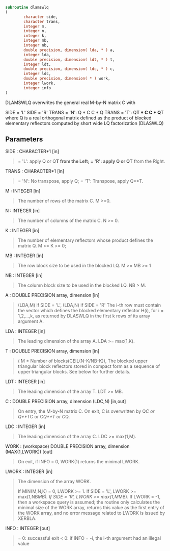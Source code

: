 ```fortran
subroutine dlamswlq
(
        character side,
        character trans,
        integer m,
        integer n,
        integer k,
        integer mb,
        integer nb,
        double precision, dimension( lda, * ) a,
        integer lda,
        double precision, dimension( ldt, * ) t,
        integer ldt,
        double precision, dimension( ldc, * ) c,
        integer ldc,
        double precision, dimension( * ) work,
        integer lwork,
        integer info
)
```

DLAMSWLQ overwrites the general real M-by-N matrix C with


SIDE = 'L'     SIDE = 'R'
TRANS = 'N':      Q * C          C * Q
TRANS = 'T':      Q**T * C       C * Q**T
where Q is a real orthogonal matrix defined as the product of blocked
elementary reflectors computed by short wide LQ
factorization (DLASWLQ)

## Parameters
SIDE : CHARACTER*1 [in]
> = 'L': apply Q or Q**T from the Left;
> = 'R': apply Q or Q**T from the Right.

TRANS : CHARACTER*1 [in]
> = 'N':  No transpose, apply Q;
> = 'T':  Transpose, apply Q**T.

M : INTEGER [in]
> The number of rows of the matrix C.  M >=0.

N : INTEGER [in]
> The number of columns of the matrix C. N >= 0.

K : INTEGER [in]
> The number of elementary reflectors whose product defines
> the matrix Q.
> M >= K >= 0;

MB : INTEGER [in]
> The row block size to be used in the blocked LQ.
> M >= MB >= 1

NB : INTEGER [in]
> The column block size to be used in the blocked LQ.
> NB > M.

A : DOUBLE PRECISION array, dimension [in]
> (LDA,M) if SIDE = 'L',
> (LDA,N) if SIDE = 'R'
> The i-th row must contain the vector which defines the blocked
> elementary reflector H(i), for i = 1,2,...,k, as returned by
> DLASWLQ in the first k rows of its array argument A.

LDA : INTEGER [in]
> The leading dimension of the array A. LDA >= max(1,K).

T : DOUBLE PRECISION array, dimension [in]
> ( M * Number of blocks(CEIL(N-K/NB-K)),
> The blocked upper triangular block reflectors stored in compact form
> as a sequence of upper triangular blocks.  See below
> for further details.

LDT : INTEGER [in]
> The leading dimension of the array T.  LDT >= MB.

C : DOUBLE PRECISION array, dimension (LDC,N) [in,out]
> On entry, the M-by-N matrix C.
> On exit, C is overwritten by Q*C or Q**T*C or C*Q**T or C*Q.

LDC : INTEGER [in]
> The leading dimension of the array C. LDC >= max(1,M).

WORK : (workspace) DOUBLE PRECISION array, dimension (MAX(1,LWORK)) [out]
> On exit, if INFO = 0, WORK(1) returns the minimal LWORK.

LWORK : INTEGER [in]
> The dimension of the array WORK.
> 
> If MIN(M,N,K) = 0, LWORK >= 1.
> If SIDE = 'L', LWORK >= max(1,NB*MB).
> If SIDE = 'R', LWORK >= max(1,M*MB).
> If LWORK = -1, then a workspace query is assumed; the routine
> only calculates the minimal size of the WORK array, returns
> this value as the first entry of the WORK array, and no error
> message related to LWORK is issued by XERBLA.

INFO : INTEGER [out]
> = 0:  successful exit
> < 0:  if INFO = -i, the i-th argument had an illegal value
